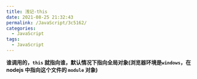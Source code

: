 ```yaml
---
title: 浅记-this
date: 2021-08-25 21:32:43
permalink: /JavaScript/3c5162/
categories:
  - JavaScript
tags:
  - JavaScript
---
```

**谁调用的，`this` 就指向谁，默认情况下指向全局对象(浏览器环境是`windows`，在 nodejs 中指向这个文件的 `module` 对象)**
<!-- more -->

<!-- https://blog.csdn.net/jiamiao66/article/details/103698631?ops_request_misc=&request_id=&biz_id=&utm_medium=distribute.pc_search_result.none-task-blog-2~all~es_rank~default-1-103698631.pc_search_all_es&utm_term=this%E6%8C%87%E5%90%91&spm=1018.2226.3001.4187 -->

<!-- https://blog.csdn.net/jbj6568839z/article/details/106479511?ops_request_misc=%257B%2522request%255Fid%2522%253A%2522163283536616780271538857%2522%252C%2522scm%2522%253A%252220140713.130102334..%2522%257D&request_id=163283536616780271538857&biz_id=0&utm_medium=distribute.pc_search_result.none-task-blog-2~all~top_positive~default-1-106479511.pc_search_all_es&utm_term=this%E6%8C%87%E5%90%91&spm=1018.2226.3001.4187 -->